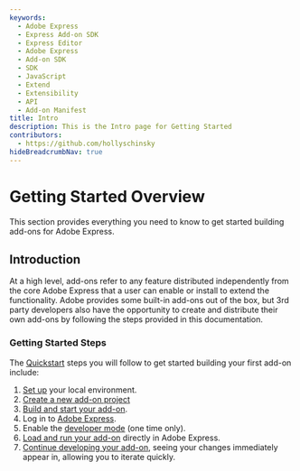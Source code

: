 ```yaml
---
keywords:
  - Adobe Express
  - Express Add-on SDK
  - Express Editor
  - Adobe Express
  - Add-on SDK
  - SDK
  - JavaScript
  - Extend
  - Extensibility
  - API
  - Add-on Manifest
title: Intro
description: This is the Intro page for Getting Started
contributors:
  - https://github.com/hollyschinsky  
hideBreadcrumbNav: true
---
```


# Getting Started Overview
This section provides everything you need to know to get started building add-ons for Adobe Express. 

## Introduction
At a high level, add-ons refer to any feature distributed independently from the core Adobe Express that a user can enable or install to extend the functionality. Adobe provides some built-in add-ons out of the box, but 3rd party developers also have the opportunity to create and distribute their own add-ons by following the steps provided in this documentation.

### Getting Started Steps
The [Quickstart](quickstart.md) steps you will follow to get started building your first add-on include:

1. [Set up](quickstart.md#prerequisites) your local environment.
1. [Create a new add-on project](quickstart.md#step-1-create-your-add-on-project)
1. [Build and start your add-on](quickstart.md#step-2-build-and-start-your-add-on).
1. Log in to [Adobe Express](https://new.express.adobe.com/new).
1. Enable the [developer mode](quickstart.md#step-3-enable-add-on-development-mode-first-time-only) (one time only).
1. [Load and run your add-on](quickstart.md#step-4-load-and-run-your-add-on) directly in Adobe Express.
1. [Continue developing your add-on](quickstart.md##step-5-edit-your-add-on), seeing your changes immediately appear in, allowing you to iterate quickly. 


